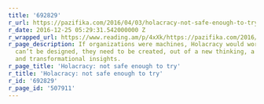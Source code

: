 ```yaml
---
title: '692829'
r_url: https://pazifika.com/2016/04/03/holacracy-not-safe-enough-to-try/
r_date: 2016-12-25 05:29:31.542000000 Z
r_wrapped_url: https://www.reading.am/p/4xXk/https://pazifika.com/2016/04/03/holacracy-not-safe-enough-to-try/
r_page_description: If organizations were machines, Holacracy would work. Organizations
  can’t be designed, they need to be created, out of a new thinking, a different need
  and transformational insights.
r_page_title: 'Holacracy: not safe enough to try'
r_title: 'Holacracy: not safe enough to try'
r_id: '692829'
r_page_id: '507911'
---
```


